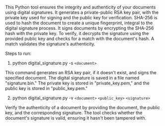 This Python tool ensures the integrity and authenticity of your documents using digital signatures.
It generates a private-public RSA key pair, with the private key used for signing and the public key for verification. 
SHA-256 is used to hash the document to create a unique fingerprint, integral to the digital signature process. It signs documents by encrypting the SHA-256 hash with the private key. 
To verify, it decrypts the signature using the provided public key and checks for a match with the document's hash. A match validates the signature's authenticity.


Steps to run: 


1. python digital_signature.py -s `<document>`

   
This command generates an RSA key pair, if it doesn't exist, and signs the specified document. The digital signature is saved in a file named "signature.bin." The private key is stored in "private_key.pem," and the public key is stored in "public_key.pem."
  
2. python digital_signature.py -v `<document>` `<public_key>` `<signature>`


Verify the authenticity of a document by providing the document, the public key, and the corresponding signature. The tool checks whether the document's signature is valid, ensuring it hasn't been tampered with.

   

